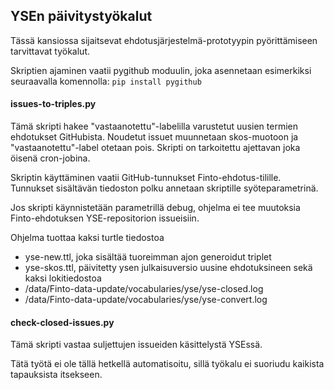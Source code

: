 YSEn päivitystyökalut
---------------------

Tässä kansiossa sijaitsevat ehdotusjärjestelmä-prototyypin
pyörittämiseen tarvittavat työkalut.

Skriptien ajaminen vaatii pygithub moduulin, 
joka asennetaan esimerkiksi seuraavalla komennolla:
`pip install pygithub`

#### issues-to-triples.py

Tämä skripti hakee "vastaanotettu"-labelilla varustetut
uusien termien ehdotukset GitHubista. Noudetut issuet muunnetaan
skos-muotoon ja "vastaanotettu"-label otetaan pois. Skripti on
tarkoitettu ajettavan joka öisenä cron-jobina.

Skriptin käyttäminen vaatii GitHub-tunnukset Finto-ehdotus-tilille.
Tunnukset sisältävän tiedoston polku annetaan skriptille syöteparametrinä.

Jos skripti käynnistetään parametrillä debug, ohjelma ei
tee muutoksia Finto-ehdotuksen YSE-repositorion issueisiin.

Ohjelma tuottaa kaksi turtle tiedostoa
* yse-new.ttl, joka sisältää tuoreimman ajon generoidut triplet
* yse-skos.ttl, päivitetty ysen julkaisuversio uusine ehdotuksineen
sekä kaksi lokitiedostoa
* /data/Finto-data-update/vocabularies/yse/yse-closed.log
* /data/Finto-data-update/vocabularies/yse/yse-convert.log

#### check-closed-issues.py

Tämä skripti vastaa suljettujen issueiden käsittelystä YSEssä.

Tätä työtä ei ole tällä hetkellä automatisoitu, sillä työkalu ei suoriudu
kaikista tapauksista itsekseen.
